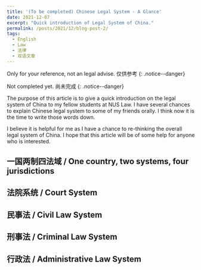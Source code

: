 ```yaml
---
title: '(To be completed) Chinese Legal System - A Glance'
date: 2021-12-07
excerpt: "Quick introduction of Legal System of China."
permalink: /posts/2021/12/blog-post-2/
tags:
  - English
  - Law
  - 法律
  - 双语文章
---
```


Only for your reference, not an legal advise. 仅供参考
{: .notice--danger}

Not completed yet. 尚未完成
{: .notice--danger}

The purpose of this article is to give a quick introduction on the legal system of China to my fellow students at NUS Law. I have several chances to explain Chinese legal system to some of my friends orally. I think now it is the time to write those words down. 

I believe it is helpful for me as I have a chance to re-thinking the overall legal system of China. I hope that this article will be of some help for anyone who is interested.

## 一国两制四法域 / One country, two systems, four jurisdictions



## 法院系统 / Court System

## 民事法 /  Civil Law System

## 刑事法 / Criminal Law System

## 行政法 / Administrative Law System
